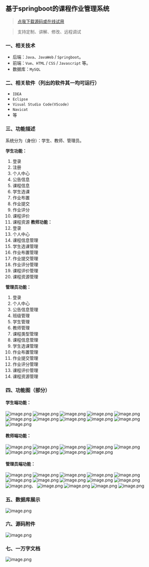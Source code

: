 ## 基于springboot的课程作业管理系统

> [点我下载源码或在线试用](https://www.notmaker.com/detail/f895df550bd04ac2b3c4f731bf542045/ghb20250803) 

> 支持定制、讲解、修改、远程调试

### 一、相关技术
- 后端：`Java`、`JavaWeb` / `Springboot`。
- 前端：`Vue`、`HTML` / `CSS` / `Javascript` 等。
- 数据库：`MySQL`

### 二、相关软件（列出的软件其一均可运行）
- `IDEA`
- `Eclipse`
- `Visual Studio Code(VScode)`
- `Navicat`
- 等

### 三、功能描述
系统分为（身份）：学生、教师、管理员。

**学生功能：**
1. 登录
2. 注册
3. 个人中心
4. 公告信息
5. 课程信息
6. 学生选课
7. 作业布置
8. 作业提交
9. 作业评分
10. 课程评价
11. 课程资源
**教师功能：**
1. 登录
2. 个人中心
3. 课程信息管理
4. 学生选课管理
5. 作业布置管理
6. 作业提交管理
7. 作业评分管理
8. 课程评价管理
9. 课程资源管理

**管理员功能：**
1. 登录
2. 个人中心
3. 公告信息管理
4. 班级管理
5. 学生管理
6. 教师管理
7. 课程类型管理
8. 课程信息管理
9. 学生选课管理
10. 作业布置管理
11. 作业提交管理
12. 作业评分管理
13. 课程评价管理
14. 课程资源管理

### 四、功能图（部分）

#### 学生端功能：
![image.png](https://store.ptcc9.top/notmaker/user_upload/ae6ec43fc66749518e7171ae10209a44/2024-08-20%2000:20:34_image.png)
![image.png](https://store.ptcc9.top/notmaker/user_upload/ae6ec43fc66749518e7171ae10209a44/2024-08-20%2000:20:41_image.png)
![image.png](https://store.ptcc9.top/notmaker/user_upload/ae6ec43fc66749518e7171ae10209a44/2024-08-20%2000:23:17_image.png)
![image.png](https://store.ptcc9.top/notmaker/user_upload/ae6ec43fc66749518e7171ae10209a44/2024-08-20%2000:23:25_image.png)
![image.png](https://store.ptcc9.top/notmaker/user_upload/ae6ec43fc66749518e7171ae10209a44/2024-08-20%2000:23:31_image.png)
![image.png](https://store.ptcc9.top/notmaker/user_upload/ae6ec43fc66749518e7171ae10209a44/2024-08-20%2000:23:36_image.png)
![image.png](https://store.ptcc9.top/notmaker/user_upload/ae6ec43fc66749518e7171ae10209a44/2024-08-20%2000:23:42_image.png)
![image.png](https://store.ptcc9.top/notmaker/user_upload/ae6ec43fc66749518e7171ae10209a44/2024-08-20%2000:23:48_image.png)
![image.png](https://store.ptcc9.top/notmaker/user_upload/ae6ec43fc66749518e7171ae10209a44/2024-08-20%2000:23:55_image.png)
![image.png](https://store.ptcc9.top/notmaker/user_upload/ae6ec43fc66749518e7171ae10209a44/2024-08-20%2000:24:01_image.png)
![image.png](https://store.ptcc9.top/notmaker/user_upload/ae6ec43fc66749518e7171ae10209a44/2024-08-20%2000:24:08_image.png)

#### 教师端功能：
![image.png](https://store.ptcc9.top/notmaker/user_upload/ae6ec43fc66749518e7171ae10209a44/2024-08-20%2000:19:23_image.png)
![image.png](https://store.ptcc9.top/notmaker/user_upload/ae6ec43fc66749518e7171ae10209a44/2024-08-20%2000:19:14_image.png)
![image.png](https://store.ptcc9.top/notmaker/user_upload/ae6ec43fc66749518e7171ae10209a44/2024-08-20%2000:19:31_image.png)
![image.png](https://store.ptcc9.top/notmaker/user_upload/ae6ec43fc66749518e7171ae10209a44/2024-08-20%2000:19:40_image.png)
![image.png](https://store.ptcc9.top/notmaker/user_upload/ae6ec43fc66749518e7171ae10209a44/2024-08-20%2000:19:47_image.png)
![image.png](https://store.ptcc9.top/notmaker/user_upload/ae6ec43fc66749518e7171ae10209a44/2024-08-20%2000:19:56_image.png)
![image.png](https://store.ptcc9.top/notmaker/user_upload/ae6ec43fc66749518e7171ae10209a44/2024-08-20%2000:20:05_image.png)
![image.png](https://store.ptcc9.top/notmaker/user_upload/ae6ec43fc66749518e7171ae10209a44/2024-08-20%2000:20:13_image.png)
![image.png](https://store.ptcc9.top/notmaker/user_upload/ae6ec43fc66749518e7171ae10209a44/2024-08-20%2000:20:21_image.png)

#### 管理员端功能：
![image.png](https://store.ptcc9.top/notmaker/user_upload/ae6ec43fc66749518e7171ae10209a44/2024-08-20%2000:21:07_image.png)
![image.png](https://store.ptcc9.top/notmaker/user_upload/ae6ec43fc66749518e7171ae10209a44/2024-08-20%2000:21:18_image.png)
![image.png](https://store.ptcc9.top/notmaker/user_upload/ae6ec43fc66749518e7171ae10209a44/2024-08-20%2000:21:28_image.png)
![image.png](https://store.ptcc9.top/notmaker/user_upload/ae6ec43fc66749518e7171ae10209a44/2024-08-20%2000:21:34_image.png)
![image.png](https://store.ptcc9.top/notmaker/user_upload/ae6ec43fc66749518e7171ae10209a44/2024-08-20%2000:21:41_image.png)
![image.png](https://store.ptcc9.top/notmaker/user_upload/ae6ec43fc66749518e7171ae10209a44/2024-08-20%2000:21:47_image.png)
![image.png](https://store.ptcc9.top/notmaker/user_upload/ae6ec43fc66749518e7171ae10209a44/2024-08-20%2000:21:57_image.png)
![image.png](https://store.ptcc9.top/notmaker/user_upload/ae6ec43fc66749518e7171ae10209a44/2024-08-20%2000:22:04_image.png)
![image.png](https://store.ptcc9.top/notmaker/user_upload/ae6ec43fc66749518e7171ae10209a44/2024-08-20%2000:22:13_image.png)
![image.png](https://store.ptcc9.top/notmaker/user_upload/ae6ec43fc66749518e7171ae10209a44/2024-08-20%2000:22:21_image.png)
![image.png](https://store.ptcc9.top/notmaker/user_upload/ae6ec43fc66749518e7171ae10209a44/2024-08-20%2000:22:27_image.png)、
![image.png](https://store.ptcc9.top/notmaker/user_upload/ae6ec43fc66749518e7171ae10209a44/2024-08-20%2000:22:33_image.png)
![image.png](https://store.ptcc9.top/notmaker/user_upload/ae6ec43fc66749518e7171ae10209a44/2024-08-20%2000:22:39_image.png)
![image.png](https://store.ptcc9.top/notmaker/user_upload/ae6ec43fc66749518e7171ae10209a44/2024-08-20%2000:22:46_image.png)
![image.png](https://store.ptcc9.top/notmaker/user_upload/ae6ec43fc66749518e7171ae10209a44/2024-08-20%2000:22:52_image.png)

### 五、数据库展示
![image.png](https://store.ptcc9.top/notmaker/user_upload/ae6ec43fc66749518e7171ae10209a44/2024-08-20%2000:24:54_image.png)
### 六、源码附件
![image.png](https://store.ptcc9.top/notmaker/user_upload/ae6ec43fc66749518e7171ae10209a44/2024-08-20%2000:25:50_image.png)

### 七、一万字文档
![image.png](https://store.ptcc9.top/notmaker/user_upload/ae6ec43fc66749518e7171ae10209a44/2024-08-22%2014:23:38_image.png)
